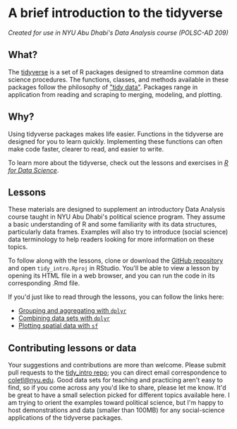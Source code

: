 # A brief introduction to the tidyverse

_Created for use in NYU Abu Dhabi's Data Analysis course (POLSC-AD 209)_

## What?
The [tidyverse](https://www.tidyverse.org/) is a set of R packages designed to streamline common data science procedures. The functions, classes, and methods available in these packages follow the philosophy of ["tidy data"](http://vita.had.co.nz/papers/tidy-data.html). Packages range in application from reading and scraping to merging, modeling, and plotting.

## Why?
Using tidyverse packages makes life easier. Functions in the tidyverse are designed for you to learn quickly. Implementing these functions can often make code faster, clearer to read, and easier to write.

To learn more about the tidyverse, check out the lessons and exercises in [_R for Data Science_](http://r4ds.had.co.nz/index.html).

## Lessons
These materials are designed to supplement an introductory Data Analysis course taught in NYU Abu Dhabi's political science program. They assume a basic understanding of R and some familiarity with its data structures, particularly data frames. Examples will also try to introduce (social science) data terminology to help readers looking for more information on these topics.

To follow along with the lessons, clone or download the [GitHub repository](https://github.com/coletl/tidy_intro) and open `tidy_intro.Rproj` in RStudio. You'll be able to view a lesson by opening its HTML file in a web browser, and you can run the code in its corresponding .Rmd file.

If you'd just like to read through the lessons, you can follow the links here:

  + [Grouping and aggregating with `dplyr`](https://coletl.github.io/tidy_intro/lessons/dplyr_group/dplyr_group.html)
  + [Combining data sets with `dplyr`](https://coletl.github.io/tidy_intro/lessons/dplyr_join/dplyr_join.html)
  + [Plotting spatial data with `sf`](https://coletl.github.io/tidy_intro/lessons/sf_plot/sf_plot.html)

## Contributing lessons or data
Your suggestions and contributions are more than welcome. Please submit pull requests to the [tidy_intro repo](https://github.com/coletl/tidy_intro); you can direct email correspondence to coletl@nyu.edu. Good data sets for teaching and practicing aren't easy to find, so if you come across any you'd like to share, please let me know. It'd be great to have a small selection picked for different topics available here. I am trying to orient the examples toward political science, but I'm happy to host demonstrations and data (smaller than 100MB) for any social-science applications of the tidyverse packages.
